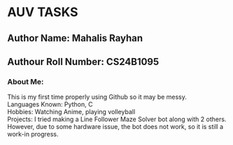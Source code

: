 # AUV TASKS
## Author Name: Mahalis Rayhan
## Authour Roll Number: CS24B1095

### About Me:
This is my first time properly using Github so it may be messy.\
Languages Known: Python, C \
Hobbies: Watching Anime, playing volleyball \
Projects: I tried making a Line Follower Maze Solver bot along with 2 others. However, due to some hardware issue, the bot does not work, so it is still a work-in progress.
